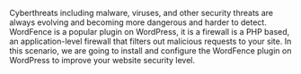 Cyberthreats including malware, viruses, and other security threats are always evolving and becoming more dangerous and harder to detect. WordFence is a popular plugin on WordPress, it is a firewall is a PHP based, an application-level firewall that filters out malicious requests to your site. In this scenario, we are going to install and configure the WordFence plugin on WordPress to improve your website security level.

